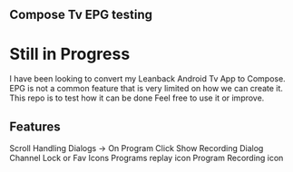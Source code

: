## Compose Tv EPG testing
# Still in Progress

I have been looking to convert my Leanback Android Tv App to Compose.
EPG is not a common feature that is very limited on how we can create it.
This repo is to test how it can be done
Feel free to use it or improve.


## Features
 Scroll Handling
 Dialogs -> On Program Click Show Recording Dialog 
 Channel Lock or Fav Icons
 Programs replay icon
 Program Recording icon



